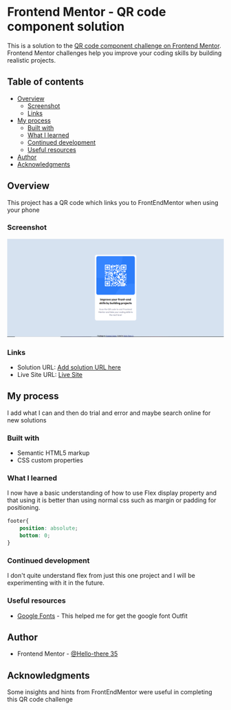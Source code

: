 # Frontend Mentor - QR code component solution

This is a solution to the [QR code component challenge on Frontend Mentor](https://www.frontendmentor.io/challenges/qr-code-component-iux_sIO_H). Frontend Mentor challenges help you improve your coding skills by building realistic projects. 

## Table of contents

- [Overview](#overview)
  - [Screenshot](#screenshot)
  - [Links](#links)
- [My process](#my-process)
  - [Built with](#built-with)
  - [What I learned](#what-i-learned)
  - [Continued development](#continued-development)
  - [Useful resources](#useful-resources)
- [Author](#author)
- [Acknowledgments](#acknowledgments)

## Overview
This project has a QR code which links you to FrontEndMentor when using your phone
### Screenshot

![Screenshot](/images/Screenshot.png)



### Links

- Solution URL: [Add solution URL here](https://your-solution-url.com)
- Live Site URL: [Live Site](https://hello-there35.github.io/QR_Code_Challenge_FrontEndMentor_complete/)

## My process
I add what I can and then do trial and error and maybe search online for new solutions
### Built with

- Semantic HTML5 markup
- CSS custom properties




### What I learned

I now have a basic understanding of how to use Flex display property and that using it is better than using normal css such as margin or padding for positioning.


```css
footer{
    position: absolute;
    bottom: 0;
}

```




### Continued development

I don't quite understand flex from just this one project and I will be experimenting with it in the future.

### Useful resources

- [Google Fonts](https://fonts.google.com) - This helped me for get the google font Outfit



## Author


- Frontend Mentor - [@Hello-there 35](https://www.frontendmentor.io/profile/Hello-there35)


## Acknowledgments

Some insights and hints from FrontEndMentor were useful in completing this QR code challenge

